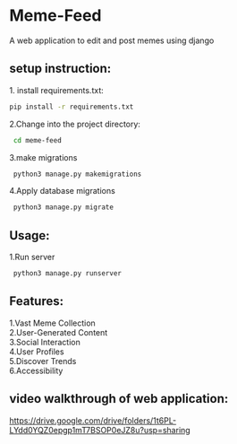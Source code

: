 # Meme-Feed
A web application to edit and post memes using django

<h2>setup instruction:</h2>
<list>
1. install  requirements.txt:
 
```bash
pip install -r requirements.txt
```
 
2.Change into the project directory:
```bash
 cd meme-feed
```

3.make migrations
``` bash
 python3 manage.py makemigrations
```

4.Apply database migrations
```bash
 python3 manage.py migrate
```
</list>

<h2>Usage:</h2>

1.Run server
```bash
 python3 manage.py runserver
```

<h2>Features:</h2>

 1.Vast Meme Collection<br />
 2.User-Generated Content<br />
 3.Social Interaction<br />
 4.User Profiles<br />
 5.Discover Trends<br />
 6.Accessibility<br />

 <h2>video walkthrough of web application:</h2>

 https://drive.google.com/drive/folders/1t6PL-LYdd0YQZ0epgp1mT7BSOP0eJZ8u?usp=sharing

 

